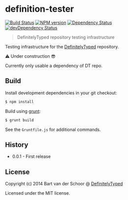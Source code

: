 # definition-tester

[![Build Status](https://secure.travis-ci.org/DefinitelyTyped/definition-tester.svg?branch=master)](http://travis-ci.org/DefinitelyTyped/definition-tester) [![NPM version](https://badge.fury.io/js/definition-tester.svg)](http://badge.fury.io/js/definition-tester) [![Dependency Status](https://david-dm.org/DefinitelyTyped/definition-tester.svg)](https://david-dm.org/DefinitelyTyped/definition-tester) [![devDependency Status](https://david-dm.org/DefinitelyTyped/definition-tester/dev-status.svg)](https://david-dm.org/DefinitelyTyped/definition-tester#info=devDependencies)

> DefinitelyTyped repository testing infrastructure

Testing infrastructure for the [DefinitelyTyped](https://github.com/borisyankov/DefinitelyTyped) repository.

:warning: Under construction :sunglasses:

Currently only usable a dependency of DT repo.

## Build

Install development dependencies in your git checkout:

````bash
$ npm install
````

Build using [grunt](http://gruntjs.com):

````bash
$ grunt build
````

See the `Gruntfile.js` for additional commands.

## History

- 0.0.1 - First release

## License

Copyright (c) 2014 Bart van der Schoor @ [DefinitelyTyped](https://github.com/DefinitelyTyped)

Licensed under the MIT license.
